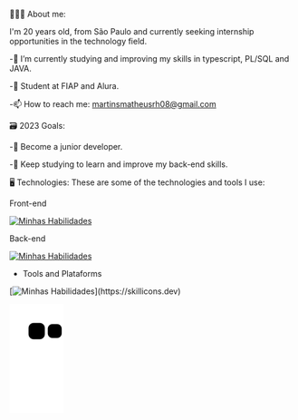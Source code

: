 👨🏻‍💻 About me:

I'm 20 years old, from São Paulo and currently seeking internship opportunities in the technology field. 

-🌱 I’m currently studying and improving my skills in typescript, PL/SQL and JAVA.

-👯 Student at FIAP and Alura.

-📫 How to reach me: martinsmatheusrh08@gmail.com

🗃️ 2023 Goals:

-👔 Become a junior developer.

-🎒 Keep studying to learn and improve my back-end skills.

🖥️ Technologies:
These are some of the technologies and tools I use:

Front-end

[![Minhas Habilidades](https://skillicons.dev/icons?i=html,css,js,ts,react,styledcomponents)](https://skillicons.dev)

Back-end

[![Minhas Habilidades](https://skillicons.dev/icons?i=java,js,ts,flask,py,mysql)](https://skillicons.dev)

- Tools and Plataforms

[![Minhas Habilidades](https://skillicons.dev/icons?i=git,androidstudio,azure,idea,eclipse,figma,vscode,)](https://skillicons.dev)
           
  
          
          
  
</div>






![Snake animation](https://github.com/MatheusMartinsR/MatheusMartinsR/blob/output/github-contribution-grid-snake.svg)


